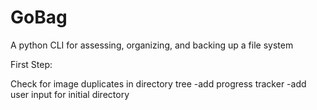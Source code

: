 # GoBag
A python CLI for assessing, organizing, and backing up a file system

First Step:

Check for image duplicates in directory tree
-add progress tracker
-add user input for initial directory 